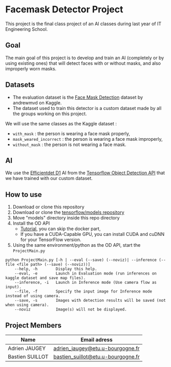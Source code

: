 # Facemask Detector Project
This project is the final class project of an AI classes during last year of IT Engineering School.

## Goal
The main goal of this project is to develop and train an AI (completely or by using existing ones) that will detect faces with or without masks, and also improperly worn masks.

## Datasets
 * The evaluation dataset is the [Face Mask Detection](https://www.kaggle.com/andrewmvd/face-mask-detection) dataset by andrewmvd on Kaggle.
 * The dataset used to train this detector is a custom dataset made by all the groups working on this project.

We will use the same classes as the Kaggle dataset :
 * ```with_mask``` : the person is wearing a face mask properly,
 * ```mask_weared_incorrect``` : the person is wearing a face mask improperly,
 * ```without_mask``` : the person is not wearing a face mask.
 
 ## AI
 We use the [Efficientdet D1](http://download.tensorflow.org/models/object_detection/tf2/20200711/efficientdet_d1_coco17_tpu-32.tar.gz) AI from the [Tensorflow Object Detection API](https://github.com/tensorflow/models/tree/master/research/object_detection) that we have trained with our custom dataset.
 
 ## How to use
  1. Download or clone this repository
  2. Download or clone the [tensorflow/models repository](https://github.com/tensorflow/models)
  3. Move "models" directory inside this repo directory
  4. Install the OD API
     * [Tutorial](https://towardsdatascience.com/creating-your-own-object-detector-ad69dda69c85), you can skip the docker part,
     * If you have a CUDA-Capable GPU, you can install CUDA and cuDNN for your TensorFlow version.
  5. Using the same environment/python as the OD API, start the ```ProjectMain.py```
  
  ```
  python ProjectMain.py [-h | --eval (--save) (--noviz)| --inference (--file <file path> (--save) (--noviz))]
      --help, -h        Display this help.
      --eval, -e        Launch in Evaluation mode (run inferences on kaggle dataset and save map files).
      --inference, -i   Launch in Inference mode (Use camera flow as input).
      --file, -f        Specify the input image for Inference mode instead of using camera.
      --save, -s        Images with detection results will be saved (not when using camera).
      --noviz           Image(s) will not be displayed.
  ```
 
 ## Project Members
 |Name | Email adress |
|----------------|-----------------------------------|
|Adrien JAUGEY | adrien_jaugey@etu.u-bourgogne.fr |
|Bastien SUILLOT | bastien_suillot@etu.u-bourgogne.fr|
